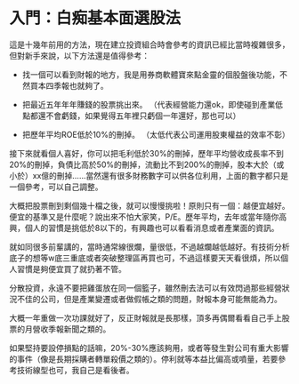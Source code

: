 # 入門：白痴基本面選股法


這是十幾年前用的方法，現在建立投資組合時會參考的資訊已經比當時複雜很多，但對新手來說，以下方法還是值得參考：

- 找一個可以看到財報的地方，我是用券商軟體寶來點金靈的個股盤後功能，不然買本四季報也就夠了。


- 把最近五年年年賺錢的股票挑出來。 （代表經營能力還ok，即使碰到產業低點都還不會虧錢，如果覺得五年裡只虧個一年還好，那也可以） 

- 把歷年平均ROE低於10%的刪掉。 （太低代表公司運用股東權益的效率不彰）

接下來就看個人喜好，你可以把毛利低於30%的刪掉，歷年平均營收成長率不到20%的刪掉，負債比高於50%的刪掉，流動比不到200%的刪掉，股本大於（或小於）xx億的刪掉……當然還有很多財務數字可以供各位利用，上面的數字都只是一個參考，可以自己調整。

大概把股票刪到剩個幾十檔之後，就可以慢慢挑啦！原則只有一個：越便宜越好。便宜的基準又是什麼呢？說出來不怕大家笑，P/E。歷年平均，去年或當年隨你高興，個人的習慣是挑低於8以下的，有興趣也可以看看消息或者產業面的資訊。

就如同很多前輩講的，當時通常線很爛，量很低，不過越爛越低越好。有技術分析底子的想等w底三重底或者突破整理區再買也可，不過這樣要天天看很煩，所以個人習慣是夠便宜買了就扔著不管。

分散投資，永遠不要把雞蛋放在同一個籃子，雖然刪去法可以有效閃過那些經營狀況不佳的公司，但是產業變遷或者做假帳之類的問題，財報本身可能無能為力。

大概一年重做一次功課就好了，反正財報就是長那樣，頂多再偶爾看看自己手上股票的月營收季報新聞之類的。

如果堅持要設停損點的話嘛，20%-30%應該夠用，或者等發生對公司有重大影響的事件（像是長期採購者轉單殺價之類的）。停利就等本益比偏高或噴量，若要參考技術線型也可，我自己是看後者。